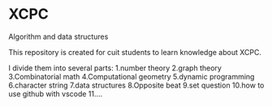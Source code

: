 # XCPC
Algorithm and data structures

This repository is created for cuit students to learn knowledge about XCPC.

I divide them into several parts:
1.number theory
2.graph theory
3.Combinatorial math
4.Computational geometry
5.dynamic programming
6.character string
7.data structures
8.Opposite beat
9.set question
10.how to use github with vscode
11....